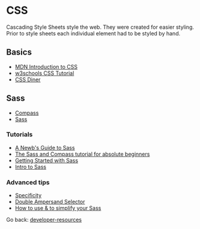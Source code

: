 # CSS

Cascading Style Sheets style the web.  They were created for easier styling.  Prior to style sheets each individual element had to be styled by hand.

## Basics
+ [MDN Introduction to CSS](https://developer.mozilla.org/en-US/docs/Learn/CSS/Introduction_to_CSS)
+ [w3schools CSS Tutorial](https://www.w3schools.com/css/default.asp)
+ [CSS Diner](http://flukeout.github.io/)

## Sass
+ [Compass](http://compass-style.org/install/)
+ [Sass](http://sass-lang.com/)

### Tutorials
+ [A Newb's Guide to Sass](http://unmatchedstyle.com/news/a-newbs-guide-to-syntactically-awesome-stylesheets-sass-part-1.php)
+ [The Sass and Compass tutorial for absolute beginners](http://www.zingdesign.com/the-sass-and-compass-tutorial-for-absolute-beginners/)
+ [Getting Started with Sass](https://scotch.io/tutorials/getting-started-with-sass)
+ [Intro to Sass](https://codepen.io/sasstantrum/post/intro-to-sass)

### Advanced tips
+ [Specificity](https://stuffandnonsense.co.uk/archives/images/specificitywars-05v2.jpg)
+ [Double Ampersand Selector](http://blog.teamtreehouse.com/sass-tip-double-ampersand-selector)
+ [How to use & to simplify your Sass](https://seesparkbox.com/foundry/how_to_use_ampersands_to_simplifiy_your_sass)

Go back: [developer-resources](../README.md)